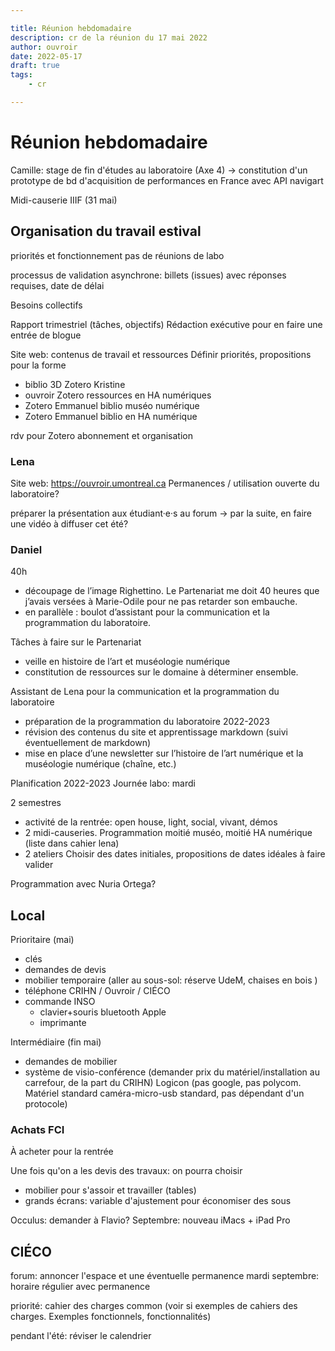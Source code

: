 ```yaml
---

title: Réunion hebdomadaire
description: cr de la réunion du 17 mai 2022
author: ouvroir
date: 2022-05-17
draft: true
tags:
    - cr

---
```


# Réunion hebdomadaire


Camille: stage de fin d'études au laboratoire (Axe 4) → constitution d'un prototype de bd d'acquisition de performances en France avec API navigart 

Midi-causerie IIIF (31 mai)

## Organisation du travail estival

priorités et fonctionnement 
pas de réunions de labo

processus de validation asynchrone: billets (issues) avec réponses requises, date de délai

Besoins collectifs

Rapport trimestriel (tâches, objectifs)
Rédaction exécutive pour en faire une entrée de blogue

Site web: contenus de travail et ressources
Définir priorités, propositions pour la forme
- biblio 3D Zotero Kristine
- ouvroir Zotero ressources en HA numériques
- Zotero Emmanuel biblio muséo numérique
- Zotero Emmanuel biblio en HA numérique

rdv pour Zotero abonnement et organisation


### Lena

Site web: https://ouvroir.umontreal.ca
Permanences / utilisation ouverte du laboratoire?

préparer la présentation aux étudiant·e·s au forum 
→ par la suite, en faire une vidéo à diffuser cet été? 



### Daniel

40h 
- découpage de l’image Righettino. Le Partenariat me doit 40 heures que j’avais versées à Marie-Odile pour ne pas retarder son embauche.
- en parallèle : boulot d’assistant pour la communication et la programmation du laboratoire.

Tâches à faire sur le Partenariat
- veille en histoire de l’art et muséologie numérique 
- constitution de ressources sur le domaine à déterminer ensemble.

Assistant de Lena pour la communication et la programmation du laboratoire
- préparation de la programmation du laboratoire 2022-2023
- révision des contenus du site et apprentissage markdown (suivi éventuellement de markdown)
- mise en place d’une newsletter sur l’histoire de l’art numérique et la muséologie numérique (chaîne, etc.)

Planification 2022-2023
Journée labo: mardi

2 semestres
- activité de la rentrée: open house, light, social, vivant, démos
- 2 midi-causeries. Programmation moitié muséo, moitié HA numérique (liste dans cahier lena)
- 2 ateliers
Choisir des dates initiales, propositions de dates idéales à faire valider

Programmation avec Nuria Ortega?

## Local
Prioritaire (mai)
- clés
- demandes de devis
- mobilier temporaire (aller au sous-sol: réserve UdeM, chaises en bois )
- téléphone CRIHN / Ouvroir / CIÉCO
- commande INSO
    - clavier+souris bluetooth Apple
    - imprimante

Intermédiaire (fin mai)
- demandes de mobilier
- système de visio-conférence (demander prix du matériel/installation au carrefour, de la part du CRIHN) Logicon (pas google, pas polycom. Matériel standard caméra-micro-usb standard, pas dépendant d'un protocole)


### Achats FCI

À acheter pour la rentrée

Une fois qu'on a les devis des travaux: on pourra choisir
- mobilier pour s'assoir et travailler (tables)
- grands écrans: variable d'ajustement pour économiser des sous

Occulus: demander à Flavio?
Septembre: nouveau iMacs + iPad Pro


## CIÉCO

forum: annoncer l'espace et une éventuelle permanence mardi
septembre: horaire régulier avec permanence

priorité: cahier des charges common (voir si exemples de cahiers des charges. Exemples fonctionnels, fonctionnalités)

pendant l'été: réviser le calendrier